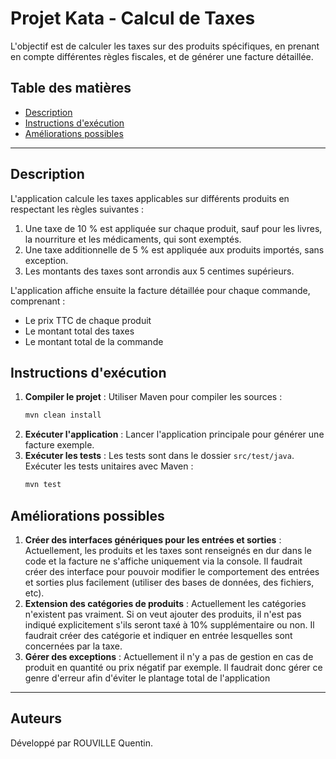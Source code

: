 # Projet Kata - Calcul de Taxes

L'objectif est de calculer les taxes sur des produits spécifiques, en prenant en compte différentes règles fiscales, et de générer une facture détaillée.

## Table des matières

- [Description](#description)
- [Instructions d'exécution](#instructions-dexécution)
- [Améliorations possibles](#améliorations-possibles)

---

## Description

L'application calcule les taxes applicables sur différents produits en respectant les règles suivantes :

1. Une taxe de 10 % est appliquée sur chaque produit, sauf pour les livres, la nourriture et les médicaments, qui sont exemptés.
2. Une taxe additionnelle de 5 % est appliquée aux produits importés, sans exception.
3. Les montants des taxes sont arrondis aux 5 centimes supérieurs.

L'application affiche ensuite la facture détaillée pour chaque commande, comprenant :
- Le prix TTC de chaque produit
- Le montant total des taxes
- Le montant total de la commande

## Instructions d'exécution

1. **Compiler le projet** : Utiliser Maven pour compiler les sources :
   ```bash
   mvn clean install
   ```
2. **Exécuter l'application** : Lancer l'application principale pour générer une facture exemple.
3. **Exécuter les tests** : Les tests sont dans le dossier `src/test/java`. Exécuter les tests unitaires avec Maven :
   ```bash
   mvn test
   ```

## Améliorations possibles

1. **Créer des interfaces génériques pour les entrées et sorties** : Actuellement, les produits et les taxes sont renseignés en dur dans le code et la facture ne s'affiche uniquement via la console. Il faudrait créer des interface pour pouvoir modifier le comportement des entrées et sorties plus facilement (utiliser des bases de données, des fichiers, etc).
2. **Extension des catégories de produits** : Actuellement les catégories n'existent pas vraiment. Si on veut ajouter des produits, il n'est pas indiqué explicitement s'ils seront taxé à 10% supplémentaire ou non. Il faudrait créer des catégorie et indiquer en entrée lesquelles sont concernées par la taxe.
3. **Gérer des exceptions** : Actuellement il n'y a pas de gestion en cas de produit en quantité ou prix négatif par exemple. Il faudrait donc gérer ce genre d'erreur afin d'éviter le plantage total de l'application

---

## Auteurs

Développé par ROUVILLE Quentin.